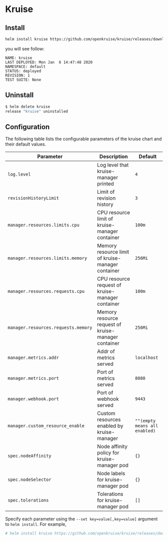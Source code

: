# Kruise

## Install

```bash
helm install kruise https://github.com/openkruise/kruise/releases/download/v0.6.0/kruise-chart.tgz
```

you will see follow:

```
NAME: kruise
LAST DEPLOYED: Mon Jan  6 14:47:48 2020
NAMESPACE: default
STATUS: deployed
REVISION: 1
TEST SUITE: None
```

## Uninstall

```bash
$ helm delete kruise
release "kruise" uninstalled
```

## Configuration

The following table lists the configurable parameters of the kruise chart and their default values.

| Parameter                                 | Description                                                        | Default                             |
|-------------------------------------------|--------------------------------------------------------------------|-------------------------------------|
| `log.level`                               | Log level that kruise-manager printed                              | `4`                                 |
| `revisionHistoryLimit`                    | Limit of revision history                                          | `3`                                 |
| `manager.resources.limits.cpu`            | CPU resource limit of kruise-manager container                     | `100m`                              |
| `manager.resources.limits.memory`         | Memory resource limit of kruise-manager container                  | `256Mi`                             |
| `manager.resources.requests.cpu`          | CPU resource request of kruise-manager container                   | `100m`                              |
| `manager.resources.requests.memory`       | Memory resource request of kruise-manager container                | `256Mi`                             |
| `manager.metrics.addr`                    | Addr of metrics served                                             | `localhost`                         |
| `manager.metrics.port`                    | Port of metrics served                                             | `8080`                              |
| `manager.webhook.port`                    | Port of webhook served                                             | `9443`                              |
| `manager.custom_resource_enable`          | Custom resources enabled by kruise-manager                         | `""(empty means all enabled)`       |
| `spec.nodeAffinity`                       | Node affinity policy for kruise-manager pod                        | `{}`                                |
| `spec.nodeSelector`                       | Node labels for kruise-manager pod                                 | `{}`                                |
| `spec.tolerations`                        | Tolerations for kruise-manager pod                                 | `[]`

Specify each parameter using the `--set key=value[,key=value]` argument to `helm install`. For example,

```bash
# helm install kruise https://github.com/openkruise/kruise/releases/download/v0.6.0/kruise-chart.tgz --set manager.log.level=5,manager.custom_resource_enable="StatefulSet\,SidecarSet"
```
